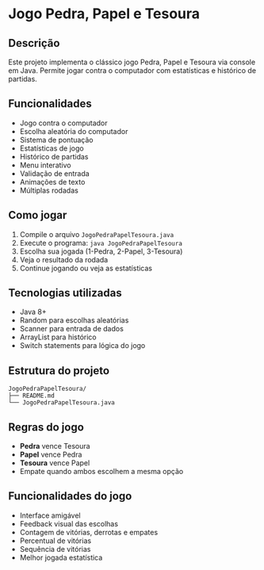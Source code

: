 # Jogo Pedra, Papel e Tesoura

## Descrição
Este projeto implementa o clássico jogo Pedra, Papel e Tesoura via console em Java. Permite jogar contra o computador com estatísticas e histórico de partidas.

## Funcionalidades
- Jogo contra o computador
- Escolha aleatória do computador
- Sistema de pontuação
- Estatísticas de jogo
- Histórico de partidas
- Menu interativo
- Validação de entrada
- Animações de texto
- Múltiplas rodadas

## Como jogar
1. Compile o arquivo `JogoPedraPapelTesoura.java`
2. Execute o programa: `java JogoPedraPapelTesoura`
3. Escolha sua jogada (1-Pedra, 2-Papel, 3-Tesoura)
4. Veja o resultado da rodada
5. Continue jogando ou veja as estatísticas

## Tecnologias utilizadas
- Java 8+
- Random para escolhas aleatórias
- Scanner para entrada de dados
- ArrayList para histórico
- Switch statements para lógica do jogo

## Estrutura do projeto
```
JogoPedraPapelTesoura/
├── README.md
└── JogoPedraPapelTesoura.java
```

## Regras do jogo
- **Pedra** vence Tesoura
- **Papel** vence Pedra
- **Tesoura** vence Papel
- Empate quando ambos escolhem a mesma opção

## Funcionalidades do jogo
- Interface amigável
- Feedback visual das escolhas
- Contagem de vitórias, derrotas e empates
- Percentual de vitórias
- Sequência de vitórias
- Melhor jogada estatística 